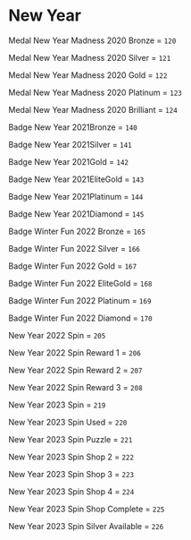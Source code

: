 # New Year


Medal New Year Madness 2020 Bronze = `120`

Medal New Year Madness 2020 Silver = `121`

Medal New Year Madness 2020 Gold = `122`

Medal New Year Madness 2020 Platinum = `123`

Medal New Year Madness 2020 Brilliant = `124`



Badge New Year 2021Bronze = `140`

Badge New Year 2021Silver = `141`

Badge New Year 2021Gold = `142`

Badge New Year 2021EliteGold = `143`

Badge New Year 2021Platinum = `144`

Badge New Year 2021Diamond = `145`



Badge Winter Fun 2022 Bronze = `165`

Badge Winter Fun 2022 Silver = `166`

Badge Winter Fun 2022 Gold = `167`

Badge Winter Fun 2022 EliteGold = `168`

Badge Winter Fun 2022 Platinum = `169`

Badge Winter Fun 2022 Diamond = `170`



New Year 2022 Spin = `205`

New Year 2022 Spin Reward 1 = `206`

New Year 2022 Spin Reward 2 = `207`

New Year 2022 Spin Reward 3 = `208`



New Year 2023 Spin = `219`

New Year 2023 Spin Used = `220`

New Year 2023 Spin Puzzle = `221`

New Year 2023 Spin Shop 2 = `222`

New Year 2023 Spin Shop 3 = `223`

New Year 2023 Spin Shop 4 = `224`

New Year 2023 Spin Shop Complete = `225`

New Year 2023 Spin Silver Available = `226`
